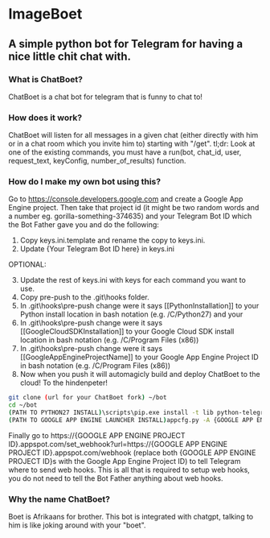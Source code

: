 # ImageBoet
## A simple python bot for Telegram for having a nice little chit chat with.

### What is ChatBoet?
ChatBoet is a chat bot for telegram that is funny to chat to!

### How does it work?
ChatBoet will listen for all messages in a given chat (either directly with him or in a chat room which you invite him to) starting with "/get".
tl;dr: Look at one of the existing commands, you must have a run(bot, chat_id, user, request_text, keyConfig, number_of_results) function.

### How do I make my own bot using this?
Go to https://console.developers.google.com and create a Google App Engine project. Then take that project id (it might be two random words and a number eg. gorilla-something-374635) and your Telegram Bot ID which the Bot Father gave you and do the following:

1. Copy keys.ini.template and rename the copy to keys.ini.
2. Update {Your Telegram Bot ID here} in keys.ini

OPTIONAL:

3. Update the rest of keys.ini with keys for each command you want to use.
4. Copy pre-push to the .git\hooks folder.
5. In .git\hooks\pre-push change were it says [[PythonInstallation]] to your Python install location in bash notation (e.g. /C/Python27) and your 
6. In .git\hooks\pre-push change were it says [[GoogleCloudSDKInstallation]] to your Google Cloud SDK install location in bash notation (e.g. /C/Program Files (x86))
7. In .git\hooks\pre-push change were it says [[GoogleAppEngineProjectName]] to your Google App Engine Project ID in bash notation (e.g. /C/Program Files (x86))
8. Now when you push it will automagicly build and deploy ChatBoet to the cloud! To the hindenpeter!

```bash
git clone (url for your ChatBoet fork) ~/bot
cd ~/bot
(PATH TO PYTHON27 INSTALL)\scripts\pip.exe install -t lib python-telegram-bot google-api-python-client
(PATH TO GOOGLE APP ENGINE LAUNCHER INSTALL)appcfg.py -A {GOOGLE APP ENGINE PROJECT ID} update .
```

Finally go to https://{GOOGLE APP ENGINE PROJECT ID}.appspot.com/set_webhook?url=https://{GOOGLE APP ENGINE PROJECT ID}.appspot.com/webhook (replace both {GOOGLE APP ENGINE PROJECT ID}s with the Google App Engine Project ID) to tell Telegram where to send web hooks. This is all that is required to setup web hooks, you do not need to tell the Bot Father anything about web hooks.

### Why the name ChatBoet?
Boet is Afrikaans for brother. This bot is integrated with chatgpt, talking to him is like joking around with your "boet".
